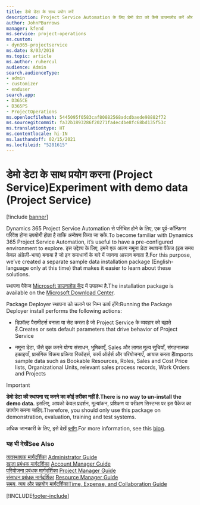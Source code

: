 ```yaml
---
title: डेमो डेटा के साथ प्रयोग करें
description: Project Service Automation के लिए डेमो डेटा को कैसे डाउनलोड करें और कैसे प्रयोग करें.
author: JohnPBurrows
manager: kfend
ms.service: project-operations
ms.custom:
- dyn365-projectservice
ms.date: 8/03/2018
ms.topic: article
ms.author: ruhercul
audience: Admin
search.audienceType:
- admin
- customizer
- enduser
search.app:
- D365CE
- D365PS
- ProjectOperations
ms.openlocfilehash: 5445095f0583caf80882568adcdbaede98882f72
ms.sourcegitcommit: fa32b1893286f20271fa4ec4be8fc68bd135f53c
ms.translationtype: HT
ms.contentlocale: hi-IN
ms.lasthandoff: 02/15/2021
ms.locfileid: "5281615"
---
```

# <a name="experiment-with-demo-data-project-service"></a><span data-ttu-id="b10db-103">डेमो डेटा के साथ प्रयोग करना (Project Service)</span><span class="sxs-lookup"><span data-stu-id="b10db-103">Experiment with demo data (Project Service)</span></span>

[!include [banner](../includes/psa-now-project-operations.md)]

<span data-ttu-id="b10db-104">Dynamics 365 Project Service Automation से परिचित होने के लिए, एक पूर्व-कॉन्फ़िगर परिवेश होना उपयोगी होता है ताकि अन्वेषण किया जा सके.</span><span class="sxs-lookup"><span data-stu-id="b10db-104">To become familiar with Dynamics 365 Project Service Automation, it’s useful to have a pre-configured environment to explore.</span></span> <span data-ttu-id="b10db-105">इस उद्देश्य के लिए, हमने एक अलग नमूना डेटा स्थापना पैकेज (इस समय केवल अंग्रेज़ी-भाषा) बनाया है जो इन समाधानों के बारे में जानना आसान बनाता है.</span><span class="sxs-lookup"><span data-stu-id="b10db-105">For this purpose, we’ve created a separate sample data installation package (English-language only at this time) that makes it easier to learn about these solutions.</span></span> 

<span data-ttu-id="b10db-106">स्थापना पैकेज [Microsoft डाउनलोड केंद्र](https://go.microsoft.com/fwlink/?linkid=859966) में उपलब्ध है.</span><span class="sxs-lookup"><span data-stu-id="b10db-106">The installation package is available on the [Microsoft Download Center](https://go.microsoft.com/fwlink/?linkid=859966).</span></span>  

<span data-ttu-id="b10db-107">Package Deployer स्थापना को चलाने पर निम्न कार्य होंगे:</span><span class="sxs-lookup"><span data-stu-id="b10db-107">Running the Package Deployer install performs the following actions:</span></span> 
  
-   <span data-ttu-id="b10db-108">डिफ़ॉल्ट पैरामीटर्स बनाता या सेट करता है जो Project Service के व्‍यवहार को बढ़ाते हैं.</span><span class="sxs-lookup"><span data-stu-id="b10db-108">Creates or sets default parameters that drive behavior of Project Service</span></span>  
  
-   <span data-ttu-id="b10db-109">नमूना डेटा, जैसे बुक करने योग्य संसाधन, भूमिकाएँ, Sales और लागत मूल्य सूचियाँ, संगठनात्मक इकाइयाँ, प्रासंगिक विक्रय प्रक्रिया रिकॉर्ड्स, कार्य ऑर्डर्स और परियोजनाएँ, आयात करता है</span><span class="sxs-lookup"><span data-stu-id="b10db-109">Imports sample data such as Bookable Resources, Roles, Sales and Cost Price lists, Organizational Units, relevant sales process records, Work Orders and Projects</span></span>    
  
> [!IMPORTANT]
> <span data-ttu-id="b10db-110">**डेमो डेटा की स्थापना रद्द करने का कोई तरीका नहीं है.**</span><span class="sxs-lookup"><span data-stu-id="b10db-110">**There is no way to un-install the demo data.**</span></span> <span data-ttu-id="b10db-111">इसलिए, आपको केवल प्रदर्शन, मूल्यांकन, प्रशिक्षण या परीक्षण सिस्‍टम्स पर इस पैकेज का उपयोग करना चाहिए.</span><span class="sxs-lookup"><span data-stu-id="b10db-111">Therefore, you should only use this package on demonstration, evaluation, training and test systems.</span></span>

<span data-ttu-id="b10db-112">अधिक जानकारी के लिए, इसे देखें [ब्लॉग](https://blogs.msdn.microsoft.com/crm/2017/10/24/microsoft-dynamics-365-for-field-service-and-project-service-automation-sample-data).</span><span class="sxs-lookup"><span data-stu-id="b10db-112">For more information, see this [blog](https://blogs.msdn.microsoft.com/crm/2017/10/24/microsoft-dynamics-365-for-field-service-and-project-service-automation-sample-data).</span></span>





  
### <a name="see-also"></a><span data-ttu-id="b10db-113">यह भी देखें</span><span class="sxs-lookup"><span data-stu-id="b10db-113">See Also</span></span>  
 <span data-ttu-id="b10db-114">[व्यवस्थापक मार्गदर्शिका](../psa/admin-guide.md) </span><span class="sxs-lookup"><span data-stu-id="b10db-114">[Administrator Guide](../psa/admin-guide.md) </span></span>  
 <span data-ttu-id="b10db-115">[खाता प्रबंधक मार्गदर्शिका](../psa/account-manager-guide.md) </span><span class="sxs-lookup"><span data-stu-id="b10db-115">[Account Manager Guide](../psa/account-manager-guide.md) </span></span>  
 <span data-ttu-id="b10db-116">[परियोजना प्रबंधक मार्गदर्शिका](../psa/project-manager-guide.md) </span><span class="sxs-lookup"><span data-stu-id="b10db-116">[Project Manager Guide](../psa/project-manager-guide.md) </span></span>  
 <span data-ttu-id="b10db-117">[संसाधन प्रबंधक मार्गदर्शिका](../psa/resource-manager-guide.md) </span><span class="sxs-lookup"><span data-stu-id="b10db-117">[Resource Manager Guide](../psa/resource-manager-guide.md) </span></span>  
 [<span data-ttu-id="b10db-118">समय, व्यय और सहयोग मार्गदर्शिका</span><span class="sxs-lookup"><span data-stu-id="b10db-118">Time, Expense, and Collaboration Guide</span></span>](../psa/time-expense-collaboration-guide.md)


[!INCLUDE[footer-include](../includes/footer-banner.md)]